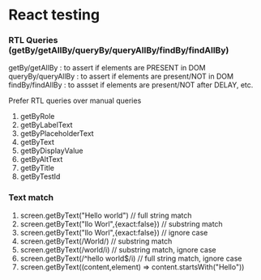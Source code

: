 # React testing

### RTL Queries (getBy/getAllBy/queryBy/queryAllBy/findBy/findAllBy)

getBy/getAllBy : to assert if elements are PRESENT in DOM
queryBy/queryAllBy : to assert if elements are present/NOT in DOM
findBy/findAllBy : to assset if elements are present/NOT after DELAY, etc.

Prefer RTL queries over manual queries

1. getByRole
2. getByLabelText
3. getByPlaceholderText
4. getByText
5. getByDisplayValue
6. getByAltText
7. getByTitle
8. getByTestId

### Text match

1. screen.getByText("Hello world") // full string match
2. screen.getByText("llo Worl",{exact:false}) // substring match
3. screen.getByText("llo Worl",{exact:false}) // ignore case
4. screen.getByText(/World/) // substring match
5. screen.getByText(/world/i) // substring match, ignore case
6. screen.getByText(/^hello world$/i) // full string match, ignore case
7. screen.getByText((content,element) => content.startsWith("Hello"))

